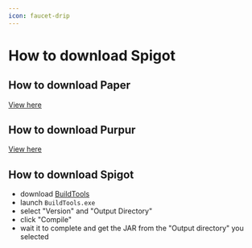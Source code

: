 ```yaml
---
icon: faucet-drip
---
```


# How to download Spigot

## How to download Paper


[View here](https://papermc.io/downloads/paper)


## How to download Purpur


[View here](http://purpur.pl3x.net)


## How to download Spigot

* download [BuildTools](https://www.spigotmc.org/wiki/buildtools/)
* launch `BuildTools.exe`
* select "Version" and "Output Directory"
* click "Compile"
* wait it to complete and get the JAR from the "Output directory" you selected
